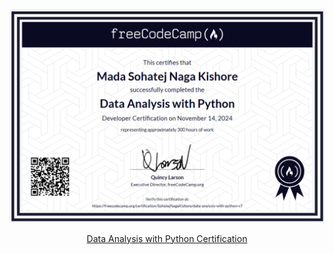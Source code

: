 
![Certificate](Data_Analysis_With_Python_.png)
<div align="center">
  <a href="https://freecodecamp.org/certification/SohatejNagaKishore/data-analysis-with-python-v7">Data Analysis with Python Certification</a>
</div>


